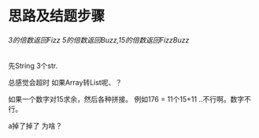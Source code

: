# 思路及结题步骤

###### 3的倍数返回Fizz 5的倍数返回Buzz,15的倍数返回FizzBuzz

先String 3个str.

总感觉会超时
如果Array转List呢、？

如果一个数字对15求余，然后各种拼接。
例如176 = 11个15+11
..不行啊。数字不行。


a掉了掉了 为啥？
